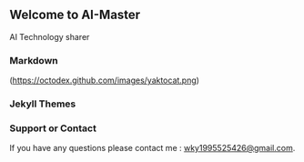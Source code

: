 ## Welcome to AI-Master

AI Technology sharer




### Markdown
(https://octodex.github.com/images/yaktocat.png)




### Jekyll Themes



### Support or Contact

If you have any questions please contact me : wky1995525426@gmail.com.
